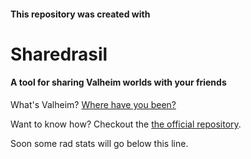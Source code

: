 #### This repository was created with
# Sharedrasil
#### A tool for sharing Valheim worlds with your friends
What's Valheim? [Where have you been?](https://store.steampowered.com/agecheck/app/892970/)

Want to know how? Checkout the [the official repository](https://github.com/heyset/sharedrasil).

Soon some rad stats will go below this line.